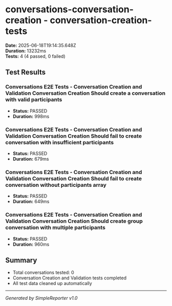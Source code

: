 # conversations-conversation-creation - conversation-creation-tests

**Date:** 2025-06-18T19:14:35.648Z  
**Duration:** 13232ms  
**Tests:** 4 (4 passed, 0 failed)

## Test Results


### Conversations E2E Tests - Conversation Creation and Validation Conversation Creation Should create a conversation with valid participants
- **Status:** PASSED
- **Duration:** 998ms



### Conversations E2E Tests - Conversation Creation and Validation Conversation Creation Should fail to create conversation with insufficient participants
- **Status:** PASSED
- **Duration:** 679ms



### Conversations E2E Tests - Conversation Creation and Validation Conversation Creation Should fail to create conversation without participants array
- **Status:** PASSED
- **Duration:** 649ms



### Conversations E2E Tests - Conversation Creation and Validation Conversation Creation Should create group conversation with multiple participants
- **Status:** PASSED
- **Duration:** 960ms



## Summary

- Total conversations tested: 0
- Conversation Creation and Validation tests completed
- All test data cleaned up automatically

---
*Generated by SimpleReporter v1.0*

